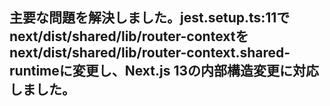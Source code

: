 ## 主要な問題を解決しました。jest.setup.ts:11でnext/dist/shared/lib/router-contextをnext/dist/shared/lib/router-context.shared-runtimeに変更し、Next.js 13の内部構造変更に対応しました。